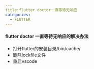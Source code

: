 ```yaml
---
title:flutter doctor一直等待无响应
categories:
  - FLUTTER
---
```

#### flutter doctor 一直等待无响应的解决办法
- 打开flutter的安装目录/bin/cache/
- 删除lockfile文件
- 重启vscode